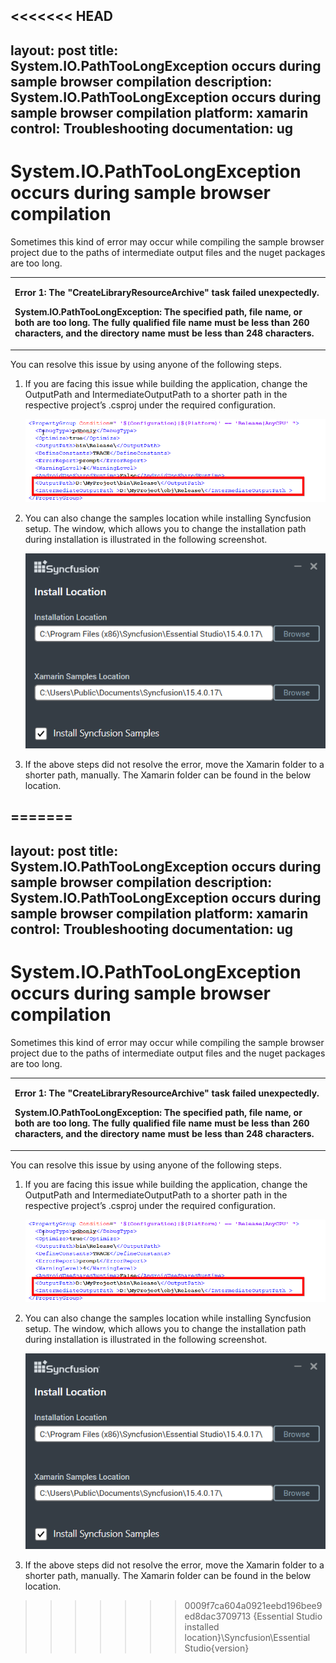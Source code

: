 <<<<<<< HEAD
---
layout: post
title: System.IO.PathTooLongException occurs during sample browser compilation
description: System.IO.PathTooLongException occurs during sample browser compilation
platform: xamarin
control: Troubleshooting
documentation: ug
---

# System.IO.PathTooLongException occurs during sample browser compilation

Sometimes this kind of error may occur while compiling the sample browser project due to the paths of intermediate output files and the nuget packages are too long.

<table>
<tr>
<td>

<b>Error 1: The "CreateLibraryResourceArchive" task failed unexpectedly.</b>
<br/>

<b>System.IO.PathTooLongException: The specified path, file name, or both are too long. The fully qualified file name must be less than 260 characters, and the directory name must be less than 248 characters.<b>
</td>
</tr>
</table>

You can resolve this issue by using anyone of the following steps.

1. If you are facing this issue while building the application, change the OutputPath and IntermediateOutputPath to a shorter path in the respective project’s .csproj under the required configuration.

   ![](images/img1.png)

2. You can also change the samples location while installing Syncfusion setup. The window, which allows you to change the installation path during installation is illustrated in the following screenshot. 

   ![](images/img2.png)

3. If the above steps did not resolve the error, move the Xamarin folder to a shorter path, manually. The Xamarin folder can be found in the below location.

=======
---
layout: post
title: System.IO.PathTooLongException occurs during sample browser compilation
description: System.IO.PathTooLongException occurs during sample browser compilation
platform: xamarin
control: Troubleshooting
documentation: ug
---

# System.IO.PathTooLongException occurs during sample browser compilation

Sometimes this kind of error may occur while compiling the sample browser project due to the paths of intermediate output files and the nuget packages are too long.

<table>
<tr>
<td>

**Error 1: The "CreateLibraryResourceArchive" task failed unexpectedly.**
<br/>

**System.IO.PathTooLongException: The specified path, file name, or both are too long. The fully qualified file name must be less than 260 characters, and the directory name must be less than 248 characters.**
</td>
</tr>
</table>

You can resolve this issue by using anyone of the following steps.

1. If you are facing this issue while building the application, change the OutputPath and IntermediateOutputPath to a shorter path in the respective project’s .csproj under the required configuration.

   ![](images/img1.png)

2. You can also change the samples location while installing Syncfusion setup. The window, which allows you to change the installation path during installation is illustrated in the following screenshot. 

   ![](images/img2.png)

3. If the above steps did not resolve the error, move the Xamarin folder to a shorter path, manually. The Xamarin folder can be found in the below location.

>>>>>>> 0009f7ca604a0921eebd196bee9ed8dac3709713
   {Essential Studio installed location}\Syncfusion\Essential Studio\{version}